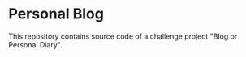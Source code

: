 # Personal Blog

This repository contains source code of a challenge project "Blog or Personal Diary".

